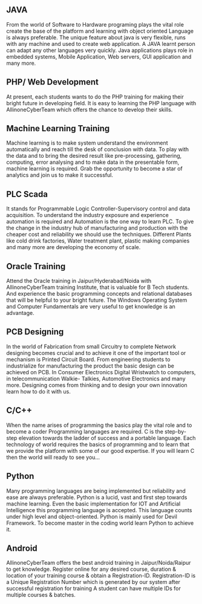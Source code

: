 ## JAVA

From the world of Software to Hardware programing plays the vital role create the base of the platform and learning with object oriented Language is always preferable. The unique feature about java is very flexible, runs with any machine and used to create web application. A JAVA learnt person can adapt any other languages very quickly. Java applications plays role in embedded systems, Mobile Application, Web servers, GUI application and many more.

## PHP/ Web Development

At present, each students wants to do the PHP training for making their bright future in developing field. It is easy to learning the PHP language with AllinoneCyberTeam which offers the chance to develop their skills.

## Machine Learning Training

Machine learning is to make system understand the environment automatically and reach till the desk of conclusion with data. To play with the data and to bring the desired result like pre-processing, gathering, computing, error analysing and to make data in the presentable form, machine learning is required.
Grab the opportunity to become a star of analytics and join us to make it successful.

## PLC Scada

It stands for Programmable Logic Controller-Supervisory control and data acquisition. To understand the industry exposure and experience automation is required and Automation is the one way to learn PLC. To give the change in the industry hub of manufacturing and production with the cheaper cost and reliability we should use the techniques. Different Plants like cold drink factories, Water treatment plant, plastic making companies and many more are developing the economy of scale.

## Oracle Training

Attend the Oracle training in Jaipur/Hyderabad/Noida with AllinoneCyberTeam training Institute, that is valuable for B Tech students. And experience the basic programming concepts and relational databases that will be helpful to your bright future. The Windows Operating System and Computer Fundamentals are very useful to get knowledge is an advantage.

## PCB Designing

In the world of Fabrication from small Circuitry to complete Network designing becomes crucial and to achieve it one of the important tool or mechanism is Printed Circuit Board. From engineering students to industrialize for manufacturing the product the basic design can be achieved on PCB. In Consumer Electronics Digital Wristwatch to computers, in telecommunication Walkie- Talkies, Automotive Electronics and many more. Designing comes from thinking and to design your own innovation learn how to do it with us.

## C/C++

When the name arises of programming the basics play the vital role and to become a coder Programming languages are required. C is the step-by- step elevation towards the ladder of success and a portable language. Each technology of world requires the basics of programming and to learn that we provide the platform with some of our good expertise. If you will learn C then the world will ready to see you…

## Python

Many programming languages are being implemented but reliability and ease are always preferable. Python is a lucid, vast and first step towards machine learning. Even the basic implementation for IOT and Artificial Intelligence this programming language is accepted. This language counts under high level and object-oriented. Python is mainly used for Devil Framework. To become master in the coding world learn Python to achieve it.

## Android

AllinoneCyberTeam offers the best android training in Jaipur/Noida/Raipur to get knowledge. Register online for any desired course, duration & location of your training course & obtain a Registration-ID. Registration-ID is a Unique Registration Number which is generated by our system after successful registration for training A student can have multiple IDs for multiple courses & batches.
